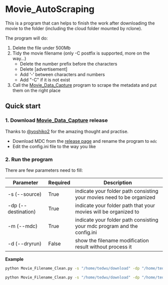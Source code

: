 # Movie_AutoScraping

This is a program that can helps to finish the work after downloading the movie to the folder (including the cloud folder mounted by rclone).

The program will do:

1. Delete the file under 500Mb
2. Tidy the movie filename (only -C postfix is supported, more on the way…)
   - Delete the number prefix before the characters
   - Delete [advertisement]
   - Add ‘-’ between characters and numbers
   - Add "-C" if it is not exist
3. Call the [Movie_Data_Capture](https://github.com/yoshiko2/Movie_Data_Capture) program to scrape the metadata and put them on the right place

## Quick start

### 1. Download [Movie_Data_Capture](https://github.com/yoshiko2/Movie_Data_Capture) release

Thanks to [@yoshiko2](https://github.com/yoshiko2) for the amazing thought and practise. 

- Download MDC from the [release page]((https://github.com/yoshiko2/Movie_Data_Capture/releases)) and rename the program to `mdc`
- Edit the config.ini file to the way you like

### 2. Run the program

There are few parameters need to fill:

| Parameter             | Required | Description                                                  |
| --------------------- | -------- | ------------------------------------------------------------ |
| -s (\-\-source)       | True     | indicate your folder path consisting your movies need to be organized |
| -dp (\-\-destination) | True     | indicate your folder path that your movies will be organized to |
| -m (\-\-mdc)          | True     | indicate your folder path consisting your mdc program and the config.ini |
| -d (\-\-dryrun)       | False    | show the filename modification result without process it     |

**Example**

```bash
python Movie_Filename_Clean.py -s "/home/tedwu/download" -dp "/home/tedwu/movie" -m "/home/tedwu/program"
```

```bash
python Movie_Filename_Clean.py -s "/home/tedwu/download" -dp "/home/tedwu/movie" -m "/home/tedwu/program" -d
```

